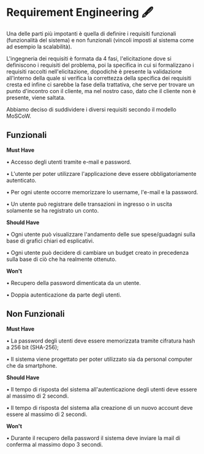 ﻿# Requirement Engineering 🖋️ 
Una delle parti più impotanti è quella di definire i requisiti funzionali (funzionalità del sistema) e non funzionali (vincoli imposti al sistema come ad esempio la scalabilità).                                                               

L'ingegneria dei requisiti è formata da 4 fasi, l'elicitazione dove si definiscono i requisiti del problema, poi la specifica in cui si formalizzano i requisiti raccolti nell'elicitazione, dopodichè è presente la validazione all'interno della quale si verifica la correttezza della specifica dei requisiti cresta ed infine ci sarebbe la fase della trattativa, che serve per trovare un punto d'incontro con il cliente, ma nel nostro caso, dato che il cliente non è presente, viene saltata.
                                      
Abbiamo deciso di suddividere i diversi requisiti secondo il modello MoSCoW.

## Funzionali
**Must Have**

• Accesso degli utenti tramite e-mail e password.

• L'utente per poter utilizzare l'applicazione deve essere obbligatoriamente autenticato.

• Per ogni utente occorre memorizzare lo username, l'e-mail e la password.

• Un utente può registrare delle transazioni in ingresso o in uscita solamente se ha registrato un conto.

**Should Have**

• Ogni utente può visualizzare l'andamento delle sue spese/guadagni sulla base di grafici chiari ed esplicativi.

• Ogni utente può decidere di cambiare un budget creato in precedenza sulla base di ciò che ha realmente ottenuto.

**Won't**

• Recupero della password dimenticata da un utente.

• Doppia autenticazione da parte degli utenti.

## Non Funzionali
**Must Have**

• La password degli utenti deve essere memorizzata tramite cifratura hash a 256 bit (SHA-256);

• Il sistema viene progettato per poter utilizzato sia da personal computer che da smartphone.


**Should Have**

• Il tempo di risposta del sistema all'autenticazione degli utenti deve essere al massimo di 2 secondi.

• Il tempo di risposta del sistema alla creazione di un nuovo account deve essere al massimo di 2 secondi.

**Won't**

• Durante il recupero della password il sistema deve inviare la mail di conferma al massimo dopo 3 secondi.
